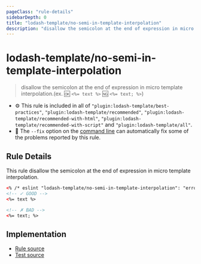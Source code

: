 ```yaml
---
pageClass: "rule-details"
sidebarDepth: 0
title: "lodash-template/no-semi-in-template-interpolation"
description: "disallow the semicolon at the end of expression in micro template interpolation.(ex. :ok: `<%= text %>` :ng: `<%= text; %>`)"
---
```


# lodash-template/no-semi-in-template-interpolation

> disallow the semicolon at the end of expression in micro template interpolation.(ex. :ok: `<%= text %>` :ng: `<%= text; %>`)

- :gear: This rule is included in all of `"plugin:lodash-template/best-practices"`, `"plugin:lodash-template/recommended"`, `"plugin:lodash-template/recommended-with-html"`, `"plugin:lodash-template/recommended-with-script"` and `"plugin:lodash-template/all"`.
- :wrench: The `--fix` option on the [command line](https://eslint.org/docs/user-guide/command-line-interface#fixing-problems) can automatically fix some of the problems reported by this rule.

## Rule Details

This rule disallow the semicolon at the end of expression in micro template interpolation.

<!-- prettier-ignore -->
```html
<% /* eslint "lodash-template/no-semi-in-template-interpolation": "error" */ %>
<!-- ✓ GOOD -->
<%= text %>

<!-- ✗ BAD -->
<%= text; %>
```

## Implementation

- [Rule source](https://github.com/ota-meshi/eslint-plugin-lodash-template/blob/master/lib/rules/no-semi-in-template-interpolation.js)
- [Test source](https://github.com/ota-meshi/eslint-plugin-lodash-template/blob/master/tests/lib/rules/no-semi-in-template-interpolation.js)
